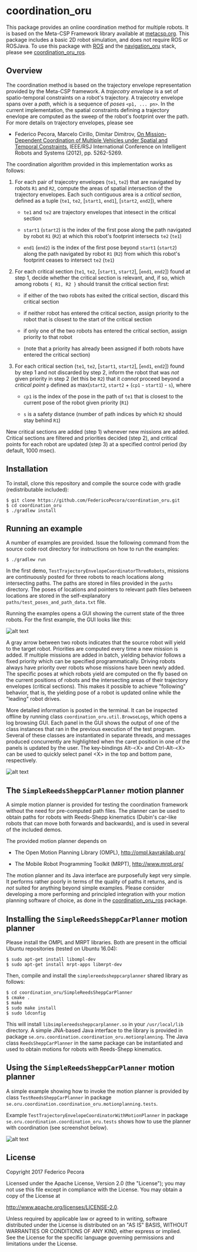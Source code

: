 # coordination_oru
This package provides an online coordination method for multiple robots. It is based on the Meta-CSP Framework library available at <a href="http://metacsp.org">metacsp.org</a>. This package includes a basic 2D robot simulation, and does not require ROS or ROSJava. To use this package with <a href="http://www.ros.org">ROS</a> and the <a href="https://github.com/OrebroUniversity/navigation_oru-release">navigation_oru</a> stack, please see <a href="https://github.com/FedericoPecora/coordination_oru_ros">coordination_oru_ros</a>.

## Overview
The coordination method is based on the trajectory envelope representation provided by the Meta-CSP framework. A _trajecotry envelope_ is a set of spatio-temporal constraints on a robot's trajectory. A trajecotry envelope spans over a _path_, which is a sequence of _poses_ ```<p1, ... pn>```. In the current implementation, the spatial constraints defining a trajectory enevlope are computed as the sweep of the robot's footprint over the path. For more details on trajectory envelopes, please see

* Federico Pecora, Marcelo Cirillo, Dimitar Dimitrov, <a href="http://ieeexplore.ieee.org/abstract/document/6385862/">On Mission-Dependent Coordination of Multiple Vehicles under Spatial and Temporal Constraints</a>, IEEE/RSJ International Conference on Intelligent Robots and Systems (2012), pp. 5262-5269.

The coordination algorithm provided in this implementation works as follows:

1. For each pair of trajecotry envelopes (```te1```, ```te2```) that are navigated by robots ```R1``` and ```R2```, compute the areas of spatial intersection of the trajectory envelopes. Each such contiguous area is a _critical section_, defined as a tuple (```te1```, ```te2```, [```start1```, ```end1```], [```start2```, ```end2```]), where

   * ```te1``` and ```te2``` are trajectory envelopes that intesect in the critical section
   
   * ```start1``` (```start2```) is the index of the first pose along the path navigated by robot ```R1``` (```R2```) at which this robot's footprint intersects ```te2``` (```te1```)
   
   * ```end1``` (```end2```) is the index of the first pose beyond ```start1``` (```start2```) along the path navigated by robot ```R1``` (```R2```) from which this robot's footprint ceases to intersect ```te2``` (```te1```)

2. For each critical section (```te1```, ```te2```, [```start1```, ```start2```], [```end1```, ```end2```]) found at step 1, decide whether the critical section is relevant, and, if so, which among robots ```{ R1, R2 }``` should transit the critical section first:

   * if either of the two robots has exited the critical section, discard this critical section
   
   * if neither robot has entered the critical section, assign priority to the robot that is closest to the start of the critical section

   * if only one of the two robots has entered the critical section, assign priority to that robot

   * (note that a priority has already been assigned if both robots have entered the critical section)

3. For each critical section (```te1```, ```te2```, [```start1```, ```start2```], [```end1```, ```end2```]) found by step 1 and not discarded by step 2, inform the robot that was _not_ given priority in step 2 (let this be ```R2```) that it _cannot_ proceed beyond a _critical point_ ```p``` defined as max(```start2```, ```start2``` + (```cp1``` - ```start1```) - ```s```), where

   * ```cp1``` is the index of the pose in the path of ```te1``` that is closest to the current pose of the robot given priority (```R1```)
   
   * ```s``` is a safety distance (number of path indices by which ```R2``` should stay behind ```R1```)

New critical sections are added (step 1) whenever new missions are added. Critical sections are filtered and priorities decided (step 2), and critical points for each robot are updated (step 3) at a specified control period (by default, 1000 msec).

## Installation
To install, clone this repository and compile the source code with gradle (redistributable included):

```
$ git clone https://github.com/FedericoPecora/coordination_oru.git
$ cd coordination_oru
$ ./gradlew install
```

## Running an example
A number of examples are provided. Issue the following command from the source code root directory for instructions on how to run the examples:
```
$ ./gradlew run
```
In the first demo, ```TestTrajectoryEnvelopeCoordinatorThreeRobots```, missions are continuously posted for three robots to reach locations along intersecting paths. The paths are stored in files provided in the ```paths``` directory. The poses of locations and pointers to relevant path files between locations are stored in the self-explanatory ```paths/test_poses_and_path_data.txt``` file.

Running the examples opens a GUI showing the current state of the three robots. For the first example, the GUI looks like this:

![alt text](images/coord.png "Coordination GUI")

A gray arrow between two robots indicates that the source robot will yield to the target robot. Priorities are computed every time a new mission is added. If multiple missions are added in batch, yielding behavior follows a fixed priority which can be specified programmatically. Driving robots always have priority over robots whose missions have been newly added. The specific poses at which robots yield are computed on the fly based on the current positions of robots and the intersecting areas of their trajectory envelopes (critical sections). This makes it possible to achieve "following" behavior, that is, the yielding pose of a robot is updated online while the "leading" robot drives.

More detailed information is posted in the terminal. It can be inspected offline by running class ```coordination_oru.util.BrowseLogs```, which opens a log browsing GUI. Each panel in the GUI shows the output of one of the class instances that ran in the previous execution of the test program. Several of these classes are instantiated in separate threads, and messages produced concurrently are highlighted when the caret position in one of the panels is updated by the user. The key-bindings Alt-\<X\> and Ctrl-Alt-\<X\> can be used to quickly select panel \<X\> in the top and bottom pane, respectively.  

![alt text](images/logs.png "LogBrowser GUI")

## The ```SimpleReedsSheppCarPlanner``` motion planner

A simple motion planner is provided for testing the coordination framework without the need for pre-computed path files. The planner can be used to obtain paths for robots with Reeds-Shepp kinematics (Dubin's car-like robots that can move both forwards and backwards), and is used in several of the included demos.

The provided motion planner depends on

* The Open Motion Planning Library (OMPL), http://ompl.kavrakilab.org/

* The Mobile Robot Programming Toolkit (MRPT), http://www.mrpt.org/

The motion planner and its Java interface are purposefully kept very simple. It performs rather poorly in terms of the quality of paths it returns, and is _not_ suited for anything beyond simple examples. Please consider developing a more performing and principled integration with your motion planning software of choice, as done in the <a href="https://github.com/FedericoPecora/coordination_oru_ros">coordination_oru_ros</a> package.

## Installing the ```SimpleReedsSheppCarPlanner``` motion planner

Please install the OMPL and MRPT libraries. Both are present in the official Ubuntu repositories (tested on Ubuntu 16.04):

```
$ sudo apt-get install libompl-dev
$ sudo apt-get install mrpt-apps libmrpt-dev
```

Then, compile and install the ```simplereedssheppcarplanner``` shared library as follows:

```
$ cd coordination_oru/SimpleReedsSheppCarPlanner
$ cmake .
$ make
$ sudo make install
$ sudo ldconfig
```

This will install ```libsimplereedssheppcarplanner.so``` in your ```/usr/local/lib``` directory. A simple JNA-based Java interface to the library is provided in package ```se.oru.coordination.coordination_oru.motionplanning```. The Java class  ```ReedsSheppCarPlanner``` in the same package can be instantiated and used to obtain motions for robots with Reeds-Shepp kinematics.

## Using the ```SimpleReedsSheppCarPlanner``` motion planner

A simple example showing how to invoke the motion planner is provided by class ```TestReedsSheppCarPlanner``` in package ```se.oru.coordination.coordination_oru.motionplanning.tests```.

Example ```TestTrajectoryEnvelopeCoordinatorWithMotionPlanner``` in package ```se.oru.coordination.coordination_oru.tests``` shows how to use the planner with coordination (see screenshot below).

![alt text](images/coord-rsp.png "Coordination with the ReedsSheppCarPlanner")

## License
Copyright 2017 Federico Pecora

Licensed under the Apache License, Version 2.0 (the "License");
you may not use this file except in compliance with the License.
You may obtain a copy of the License at

<a href="http://www.apache.org/licenses/LICENSE-2.0">http://www.apache.org/licenses/LICENSE-2.0</a>.

Unless required by applicable law or agreed to in writing, software
distributed under the License is distributed on an "AS IS" BASIS,
WITHOUT WARRANTIES OR CONDITIONS OF ANY KIND, either express or implied.
See the License for the specific language governing permissions and
limitations under the License.
